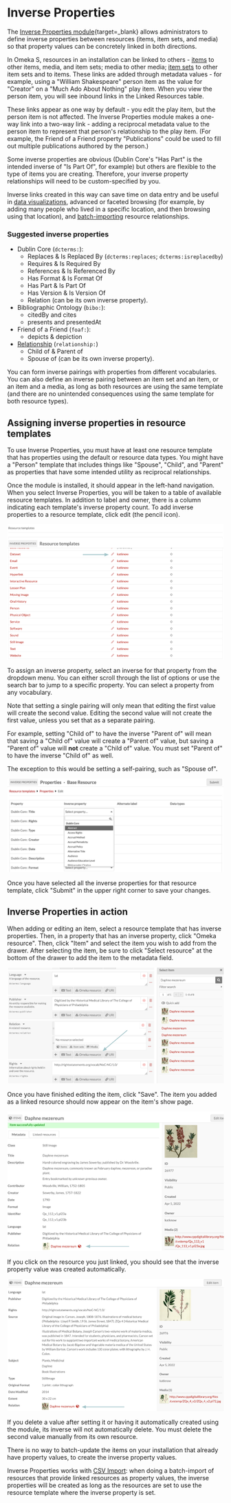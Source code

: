 # Inverse Properties

The [Inverse Properties module](https://omeka.org/s/modules/InverseProperties/){target=_blank} allows administrators to define inverse properties between resources (items, item sets, and media) so that property values can be concretely linked in both directions. 

In Omeka S, resources in an installation can be linked to others - [items](../content/items.md#linked-resources) to other items, media, and item sets; media to other media; [item sets](/content/item-sets.md#linked-resources) to other item sets and to items. These links are added through metadata values - for example, using a "William Shakespeare" person item as the value for "Creator" on a "Much Ado About Nothing" play item. When you view the person item, you will see inbound links in the Linked Resources table. 

These links appear as one way by default - you edit the play item, but the person item is not affected. The Inverse Properties module makes a one-way link into a two-way link - adding a reciprocal metadata value to the person item to represent that person's relationship to the play item. (For example, the Friend of a Friend property "Publications" could be used to fill out multiple publications authored by the person.)

Some inverse properties are obvious (Dublin Core's "Has Part" is the intended inverse of "Is Part Of", for example) but others are flexible to the type of items you are creating. Therefore, your inverse property relationships will need to be custom-specified by you.

Inverse links created in this way can save time on data entry and be useful in [data visualizations](datavisualization.md), advanced or faceted browsing (for example, by adding many people who lived in a specific location, and then browsing using that location), and [batch-importing](CSVImport.md) resource relationships.

### Suggested inverse properties

- Dublin Core (`dcterms:`):
	- Replaces & Is Replaced By (`dcterms:replaces`; `dcterms:isreplacedby`)
	- Requires & Is Required By
	- References & Is Referenced By
	- Has Format & Is Format Of
	- Has Part & Is Part Of
	- Has Version & Is Version Of
	- Relation (can be its own inverse property).
- Bibliographic Ontology (`bibo:`):
	- citedBy and cites
	- presents and presentedAt
- Friend of a Friend (`foaf:`):
	- depicts & depiction
- [Relationship](http://purl.org/vocab/relationship) (`relationship:`)
	- Child of & Parent of 
	- Spouse of (can be its own inverse property).

You can form inverse pairings with properties from different vocabularies. You can also define an inverse pairing between an item set and an item, or an item and a media, as long as both resources are using the same template (and there are no unintended consequences using the same template for both resource types). 

## Assigning inverse properties in resource templates

To use Inverse Properties, you must have at least one resource template that has properties using the default or resource data types. You might have a "Person" template that includes things like "Spouse", "Child", and "Parent" as properties that have some intended utility as reciprocal relationships. 

Once the module is installed, it should appear in the left-hand navigation. When you select Inverse Properties, you will be taken to a table of available resource templates. In addition to label and owner, there is a column indicating each template's inverse property count. To add inverse properties to a resource template, click edit (the pencil icon).

![Edit existing resource template to add inverse properties.](modulesfiles/inverseProperties_edit.png)

To assign an inverse property, select an inverse for that property from the dropdown menu. You can either scroll through the list of options or use the search bar to jump to a specific property. You can select a property from any vocabulary.

Note that setting a single pairing will only mean that editing the first value will create the second value. Editing the second value will not create the first value, unless you set that as a separate pairing. 

For example, setting "Child of" to have the inverse "Parent of" will mean that saving a "Child of" value will create a "Parent of" value, but saving a "Parent of" value will **not** create a "Child of" value. You must set "Parent of" to have the inverse "Child of" as well. 

The exception to this would be setting a self-pairing, such as "Spouse of". 

![Select inverse property from dropdown menu.](modulesfiles/inverseProperties_dropdown.png)

Once you have selected all the inverse properties for that resource template, click "Submit" in the upper right corner to save your changes.

## Inverse Properties in action

When adding or editing an item, select a resource template that has inverse properties. Then, in a property that has an inverse property,  click "Omeka resource". Then, click "Item" and select the item you wish to add from the drawer. After selecting the item, be sure to click "Select resource" at the bottom of the drawer to add the item to the metadata field.

![Add inverse property to item.](modulesfiles/inverseProperties_add.png)

Once you have finished editing the item, click "Save". The item you added as a linked resource should now appear on the item's show page.

![Saved inverse property.](modulesfiles/inverseProperties_itemShow.png)

If you click on the resource you just linked, you should see that the inverse property value was created automatically.

![Inverse property on linked property item show page.](modulesfiles/inverseProperties_linkedProperty.png)

If you delete a value after setting it or having it automatically created using the module, its inverse will not automatically delete. You must delete the second value manually from its own resource. 

There is no way to batch-update the items on your installation that already have property values, to create the inverse property values.

Inverse Properties works with [CSV Import](CSVImport.md): when doing a batch-import of resources that provide linked resources as property values, the inverse properties will be created as long as the resources are set to use the resource template where the inverse property is set.